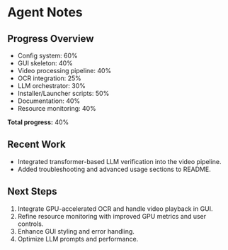 # Agent Notes

## Progress Overview
- Config system: 60%
- GUI skeleton: 40%
- Video processing pipeline: 40%
- OCR integration: 25%
- LLM orchestrator: 30%
- Installer/Launcher scripts: 50%
- Documentation: 40%
- Resource monitoring: 40%

**Total progress:** 40%

## Recent Work
- Integrated transformer-based LLM verification into the video pipeline.
- Added troubleshooting and advanced usage sections to README.

## Next Steps
1. Integrate GPU-accelerated OCR and handle video playback in GUI.
2. Refine resource monitoring with improved GPU metrics and user controls.
3. Enhance GUI styling and error handling.
4. Optimize LLM prompts and performance.
